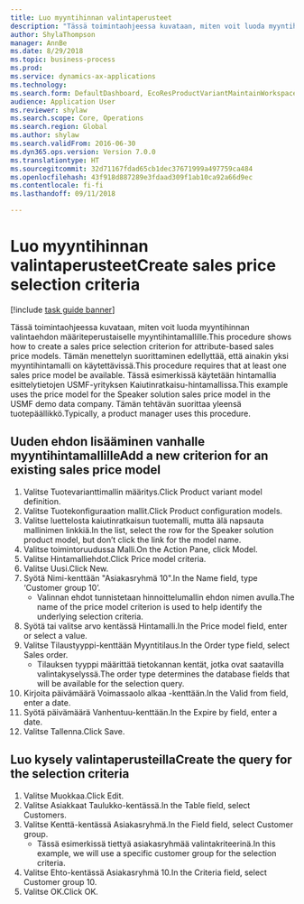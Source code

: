 ```yaml
--- 
title: Luo myyntihinnan valintaperusteet
description: "Tässä toimintaohjeessa kuvataan, miten voit luoda myyntihinnan valintaehdon määriteperustaiselle myyntihintamallille."
author: ShylaThompson
manager: AnnBe
ms.date: 8/29/2018
ms.topic: business-process
ms.prod: 
ms.service: dynamics-ax-applications
ms.technology: 
ms.search.form: DefaultDashboard, EcoResProductVariantMaintainWorkspace, PCProductConfigurationModelListPage, PCPriceModelSelectionCriteria, SysQueryForm, SysQueryTableLookUp, SysQueryFieldLookUp
audience: Application User
ms.reviewer: shylaw
ms.search.scope: Core, Operations
ms.search.region: Global
ms.author: shylaw
ms.search.validFrom: 2016-06-30
ms.dyn365.ops.version: Version 7.0.0
ms.translationtype: HT
ms.sourcegitcommit: 32d71167fdad65cb1dec37671999a497759ca484
ms.openlocfilehash: 43f918d887289e3fdaad309f1ab10ca92a66d9ec
ms.contentlocale: fi-fi
ms.lasthandoff: 09/11/2018

---
```

# <a name="create-sales-price-selection-criteria"></a><span data-ttu-id="fc95c-103">Luo myyntihinnan valintaperusteet</span><span class="sxs-lookup"><span data-stu-id="fc95c-103">Create sales price selection criteria</span></span>

[!include [task guide banner](../../includes/task-guide-banner.md)]

<span data-ttu-id="fc95c-104">Tässä toimintaohjeessa kuvataan, miten voit luoda myyntihinnan valintaehdon määriteperustaiselle myyntihintamallille.</span><span class="sxs-lookup"><span data-stu-id="fc95c-104">This procedure shows how to create a sales price selection criterion for attribute-based sales price models.</span></span> <span data-ttu-id="fc95c-105">Tämän menettelyn suorittaminen edellyttää, että ainakin yksi myyntihintamalli on käytettävissä.</span><span class="sxs-lookup"><span data-stu-id="fc95c-105">This procedure requires that at least one sales price model be available.</span></span> <span data-ttu-id="fc95c-106">Tässä esimerkissä käytetään hintamallia esittelytietojen USMF-yrityksen Kaiutinratkaisu-hintamallissa.</span><span class="sxs-lookup"><span data-stu-id="fc95c-106">This example uses the price model for the Speaker solution sales price model in the USMF demo data company.</span></span> <span data-ttu-id="fc95c-107">Tämän tehtävän suorittaa yleensä tuotepäällikkö.</span><span class="sxs-lookup"><span data-stu-id="fc95c-107">Typically, a product manager uses this procedure.</span></span>


## <a name="add-a-new-criterion-for-an-existing-sales-price-model"></a><span data-ttu-id="fc95c-108">Uuden ehdon lisääminen vanhalle myyntihintamallille</span><span class="sxs-lookup"><span data-stu-id="fc95c-108">Add a new criterion for an existing sales price model</span></span>
1. <span data-ttu-id="fc95c-109">Valitse Tuotevarianttimallin määritys.</span><span class="sxs-lookup"><span data-stu-id="fc95c-109">Click Product variant model definition.</span></span>
2. <span data-ttu-id="fc95c-110">Valitse Tuotekonfiguraation mallit.</span><span class="sxs-lookup"><span data-stu-id="fc95c-110">Click Product configuration models.</span></span>
3. <span data-ttu-id="fc95c-111">Valitse luettelosta kaiutinratkaisun tuotemalli, mutta älä napsauta mallinimen linkkiä.</span><span class="sxs-lookup"><span data-stu-id="fc95c-111">In the list, select the row for the Speaker solution product model, but don’t click the link for the model name.</span></span>
4. <span data-ttu-id="fc95c-112">Valitse toimintoruudussa Malli.</span><span class="sxs-lookup"><span data-stu-id="fc95c-112">On the Action Pane, click Model.</span></span>
5. <span data-ttu-id="fc95c-113">Valitse Hintamalliehdot.</span><span class="sxs-lookup"><span data-stu-id="fc95c-113">Click Price model criteria.</span></span>
6. <span data-ttu-id="fc95c-114">Valitse Uusi.</span><span class="sxs-lookup"><span data-stu-id="fc95c-114">Click New.</span></span>
7. <span data-ttu-id="fc95c-115">Syötä Nimi-kenttään "Asiakasryhmä 10".</span><span class="sxs-lookup"><span data-stu-id="fc95c-115">In the Name field, type ‘Customer group 10’.</span></span>
    * <span data-ttu-id="fc95c-116">Valinnan ehdot tunnistetaan hinnoittelumallin ehdon nimen avulla.</span><span class="sxs-lookup"><span data-stu-id="fc95c-116">The name of the price model criterion is used to help identify the underlying selection criteria.</span></span>  
8. <span data-ttu-id="fc95c-117">Syötä tai valitse arvo kentässä Hintamalli.</span><span class="sxs-lookup"><span data-stu-id="fc95c-117">In the Price model field, enter or select a value.</span></span>
9. <span data-ttu-id="fc95c-118">Valitse Tilaustyyppi-kenttään Myyntitilaus.</span><span class="sxs-lookup"><span data-stu-id="fc95c-118">In the Order type field, select Sales order.</span></span>
    * <span data-ttu-id="fc95c-119">Tilauksen tyyppi määrittää tietokannan kentät, jotka ovat saatavilla valintakyselyssä.</span><span class="sxs-lookup"><span data-stu-id="fc95c-119">The order type determines the database fields that will be available for the selection query.</span></span>  
10. <span data-ttu-id="fc95c-120">Kirjoita päivämäärä Voimassaolo alkaa -kenttään.</span><span class="sxs-lookup"><span data-stu-id="fc95c-120">In the Valid from field, enter a date.</span></span>
11. <span data-ttu-id="fc95c-121">Syötä päivämäärä Vanhentuu-kenttään.</span><span class="sxs-lookup"><span data-stu-id="fc95c-121">In the Expire by field, enter a date.</span></span>
12. <span data-ttu-id="fc95c-122">Valitse Tallenna.</span><span class="sxs-lookup"><span data-stu-id="fc95c-122">Click Save.</span></span>

## <a name="create-the-query-for-the-selection-criteria"></a><span data-ttu-id="fc95c-123">Luo kysely valintaperusteilla</span><span class="sxs-lookup"><span data-stu-id="fc95c-123">Create the query for the selection criteria</span></span>
1. <span data-ttu-id="fc95c-124">Valitse Muokkaa.</span><span class="sxs-lookup"><span data-stu-id="fc95c-124">Click Edit.</span></span>
2. <span data-ttu-id="fc95c-125">Valitse Asiakkaat Taulukko-kentässä.</span><span class="sxs-lookup"><span data-stu-id="fc95c-125">In the Table field, select Customers.</span></span> 
3. <span data-ttu-id="fc95c-126">Valitse Kenttä-kentässä Asiakasryhmä.</span><span class="sxs-lookup"><span data-stu-id="fc95c-126">In the Field field, select Customer group.</span></span>
    * <span data-ttu-id="fc95c-127">Tässä esimerkissä tiettyä asiakasryhmää valintakriteerinä.</span><span class="sxs-lookup"><span data-stu-id="fc95c-127">In this example, we will use a specific customer group for the selection criteria.</span></span>  
4. <span data-ttu-id="fc95c-128">Valitse Ehto-kentässä Asiakasryhmä 10.</span><span class="sxs-lookup"><span data-stu-id="fc95c-128">In the Criteria field, select Customer group 10.</span></span> 
5. <span data-ttu-id="fc95c-129">Valitse OK.</span><span class="sxs-lookup"><span data-stu-id="fc95c-129">Click OK.</span></span>


